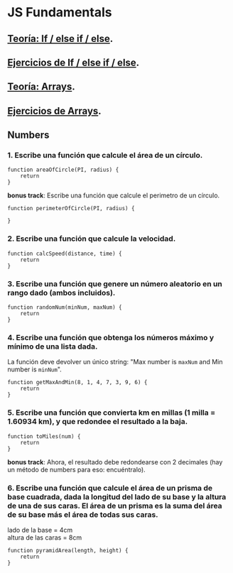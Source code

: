 # JS Fundamentals

## [Teoría: If / else if / else](./if_else/README.md#teoría-if--else-if--else).

## [Ejercicios de If / else if / else](./if_else/README.md#ejercicios-de-if--else-if--else).

## [Teoría: Arrays](./arrays/README.md#teoría-arrays).

## [Ejercicios de Arrays](./arrays/README.md#ejercicios-de-arrays).

## Numbers

### 1. Escribe una función que calcule el área de un círculo.
```
function areaOfCircle(PI, radius) {
	return
}
```

**bonus track**:  Escribe una función que calcule el perimetro de un círculo.
```
function perimeterOfCircle(PI, radius) {

}
```


### 2. Escribe una función que calcule la velocidad.
```
function calcSpeed(distance, time) {
	return 
}
```


### 3. Escribe una función que genere un número aleatorio en un rango dado (ambos incluidos).
```
function randomNum(minNum, maxNum) {
	return
}
```


### 4. Escribe una función que obtenga los números máximo y mínimo de una lista dada.
La función deve devolver un único string: "Max number is `maxNum` and Min number is `minNum`".
```
function getMaxAndMin(8, 1, 4, 7, 3, 9, 6) {
	return
}
```


### 5. Escribe una función que convierta km en millas (1 milla = 1.60934 km), y que redondee el resultado a la baja.
```
function toMiles(num) {
	return
}
```
**bonus track**:  Ahora, el resultado debe redondearse con 2 decimales (hay un método de numbers para eso: encuéntralo).


### 6. Escribe una función que calcule el área de un prisma de base cuadrada, dada la longitud del lado de su base y la altura de una de sus caras. El área de un prisma es la suma del área de su base más el área de todas sus caras.

lado de la base = 4cm <br>
altura de las caras = 8cm

```
function pyramidArea(length, height) {
	return
}
```